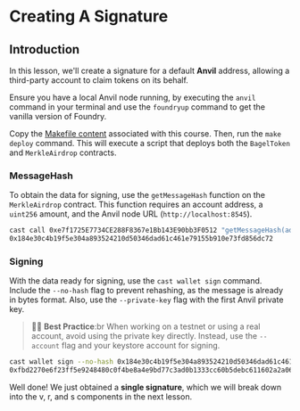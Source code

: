 # Creating A Signature

## Introduction

In this lesson, we'll create a signature for a default **Anvil** address, allowing a third-party account to claim tokens on its behalf.

Ensure you have a local Anvil node running, by executing the `anvil` command in your terminal and use the `foundryup` command to get the vanilla version of Foundry.

Copy the [Makefile content](https://github.com/Cyfrin/foundry-merkle-airdrop-cu/blob/main/Makefile) associated with this course. Then, run the `make deploy` command. This will execute a script that deploys both the `BagelToken` and `MerkleAirdrop` contracts.

### MessageHash

To obtain the data for signing, use the `getMessageHash` function on the `MerkleAirdrop` contract. This function requires an account address, a `uint256` amount, and the Anvil node URL (`http://localhost:8545`).

```bash
cast call 0xe7f1725E7734CE288F8367e1Bb143E90bb3F0512 "getMessageHash(address,uint256)" 0xf39Fd6e51aad88F6f4ce6aB88272ffFb92266 25000000000000000000 --rpc-url http://localhost:8545
0x184e30c4b19f5e304a893524210d50346dad61c461e79155b910e73fd856dc72
```

### Signing

With the data ready for signing, use the `cast wallet sign` command. Include the `--no-hash` flag to prevent rehashing, as the message is already in bytes format. Also, use the `--private-key` flag with the first Anvil private key.

> 👮‍♂️ **Best Practice**:br
> When working on a testnet or using a real account, avoid using the private key directly. Instead, use the `--account` flag and your keystore account for signing.

```bash
cast wallet sign --no-hash 0x184e30c4b19f5e304a893524210d50346dad61c461e79155b910e73fd856dc72 --private-key 0xac093f74bec39a17e36ba4a6b4d238ff944bacb478cbeb5efcae784d7bf4f2ff80
0xfbd2270e6f23ff5e9248480c0f4be8a4e9bd77c3ad0b1333cc60b5debc611602a2a06c24085d8d7c038bad84edc1144dc11c
```

Well done! We just obtained a **single signature**, which we will break down into the v, r, and s components in the next lesson.
